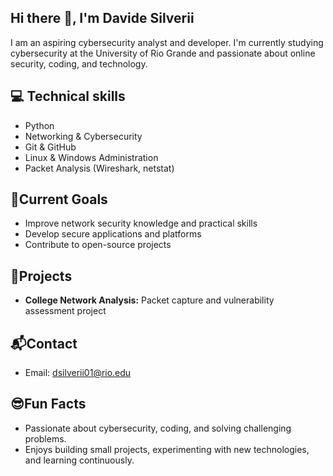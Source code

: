 ## Hi there 👋, I'm Davide Silverii
I am an aspiring cybersecurity analyst and developer. I'm currently studying cybersecurity at the University of Rio Grande and passionate about online security, coding, and technology.

## 💻 Technical skills
- Python
- Networking & Cybersecurity
- Git & GitHub
- Linux & Windows Administration
- Packet Analysis (Wireshark, netstat)

## 🎯Current Goals
- Improve network security knowledge and practical skills
- Develop secure applications and platforms
- Contribute to open-source projects

## 🚀Projects
- **College Network Analysis:** Packet capture and vulnerability assessment project

## 📬Contact
- Email: dsilverii01@rio.edu

## 😎Fun Facts
- Passionate about cybersecurity, coding, and solving challenging problems.
- Enjoys building small projects, experimenting with new technologies, and learning continuously.